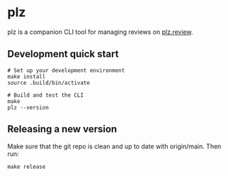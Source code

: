 # plz

plz is a companion CLI tool for managing reviews on [plz.review](plz.review).

## Development quick start

```
# Set up your development environment
make install
source .build/bin/activate

# Build and test the CLI
make
plz --version
```

## Releasing a new version

Make sure that the git repo is clean and up to date with origin/main. Then run:

```
make release
```
